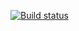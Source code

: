 [![Build status](https://ci.appveyor.com/api/projects/status/u27np62i4g1dpsqi?svg=true)](https://ci.appveyor.com/project/Nickolay/autotestinghomework-2-2)
